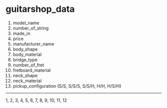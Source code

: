guitarshop_data
===============

1. model_name
2. number_of_string
3. made_in
4. price
5. manufacturer_name
6. body_shape
7. body_material
8. bridge_type
9. number_of_fret
10. fretboard_material
11. neck_shape
12. neck_material
13. pickup_configuration (S/S, S/S/S, S/S/H, H/H, H/S/H)

---------------
1, 2, 3, 4, 5, 6, 7, 8, 9, 10, 11, 12
